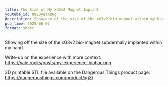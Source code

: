```yaml
---
title: The Size of My xG3v2 Magnet Implant
youtube_id: 092DyetX86g
description: Showcase of the size of the xG3v2 bio-magnet within my hand with the help of a to-scale 3D-printed analogue.
pub_time: 2025-06-07
format: short
---
```


Showing off the size of the xG3v2 bio-magnet subdermally implanted within my hand.

Write-up on the experience with more context: \
<https://vale.rocks/posts/my-experience-biohacking>

3D printable STL file available on the Dangerous Things product page: \
<https://dangerousthings.com/product/xg3/>
